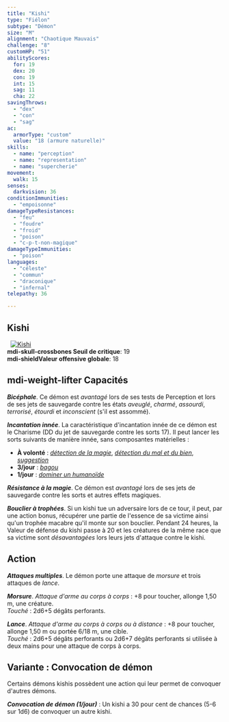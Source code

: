 ```yaml
---
title: "Kishi"
type: "Fiélon"
subtype: "Démon"
size: "M"
alignment: "Chaotique Mauvais"
challenge: "8"
customHP: "51"
abilityScores:
  for: 19
  dex: 20
  con: 19
  int: 15
  sag: 11
  cha: 22
savingThrows:
  - "dex"
  - "con"
  - "sag"
ac:
  armorType: "custom"
  value: "18 (armure naturelle)"
skills:
  - name: "perception"
  - name: "representation"
  - name: "supercherie"
movement:
  walk: 15
senses:
  darkvision: 36
conditionImmunities:
  - "empoisonne"
damageTypeResistances:
  - "feu"
  - "foudre"
  - "froid"
  - "poison"
  - "c-p-t-non-magique"
damageTypeImmunities:
  - "poison"
languages:
  - "céleste"
  - "commun"
  - "draconique"
  - "infernal"
telepathy: 36

---
```

## Kishi
&nbsp;
[![Kishi](https://www.douaratil.fr/illustrations/fielon/kishim.png)](https://www.douaratil.fr/illustrations/fielon/kishi.jpg)  
**<v-icon>mdi-skull-crossbones</v-icon> Seuil de critique**: 19      
**<v-icon>mdi-shield</v-icon>Valeur offensive globale**: 18   
## <v-icon>mdi-weight-lifter</v-icon> Capacités
_**Bicéphale**_. Ce démon est _avantagé_ lors de ses tests de Perception et lors de ses jets de sauvegarde contre les états _aveuglé_, _charmé_, _assourdi_, _terrorisé_, _étourdi_ et _inconscient_ (s'il est assommé).

_**Incantation innée**_. La caractéristique d'incantation innée de ce démon est le Charisme (DD du jet de sauvegarde contre les sorts 17). Il peut lancer les sorts suivants de manière innée, sans composantes matérielles :
* **À volonté** : [_détection de la magie_](/grimoire/detection-de-la-magie/), [_détection du mal et du bien_](/grimoire/detection-du-mal-et-du-bien/), [_suggestion_](/grimoire/suggestion/)
* **3/jour** : [_bagou_](/grimoire/bagou/)
* **1/jour** : [_dominer un humanoïde_](/grimoire/dominer-un-humanoide/)

_**Résistance à la magie**_. Ce démon est _avantagé_ lors de ses jets de sauvegarde contre les sorts et autres effets magiques.

_**Bouclier à trophées**_. Si un kishi tue un adversaire lors de ce tour, il peut, par une action bonus, récupérer une partie de l'essence de sa victime ainsi qu'un trophée macabre qu'il monte sur son bouclier. Pendant 24 heures, la Valeur de défense du kishi passe à 20 et les créatures de la même race que sa victime sont _désavantagées_ lors leurs jets d'attaque contre le kishi.

## Action
_**Attaques multiples**_. Le démon porte une attaque de _morsure_ et trois attaques de _lance_.

_**Morsure**_. _Attaque d'arme au corps à corps_ : +8 pour toucher, allonge 1,50 m, une créature.  
_Touché_ : 2d6+5 dégâts perforants.

_**Lance**_. _Attaque d'arme au corps à corps ou à distance_ : +8 pour toucher, allonge 1,50 m ou portée 6/18 m, une cible.  
_Touché_ : 2d6+5 dégâts perforants ou 2d6+7 dégâts perforants si utilisée à deux mains pour une attaque de corps à corps.

## Variante : Convocation de démon
Certains démons kishis possèdent une action qui leur permet de convoquer d'autres démons.

_**Convocation de démon (1/jour)**_ : Un kishi a 30 pour cent de chances  (5-6 sur 1d6) de convoquer un autre kishi.
